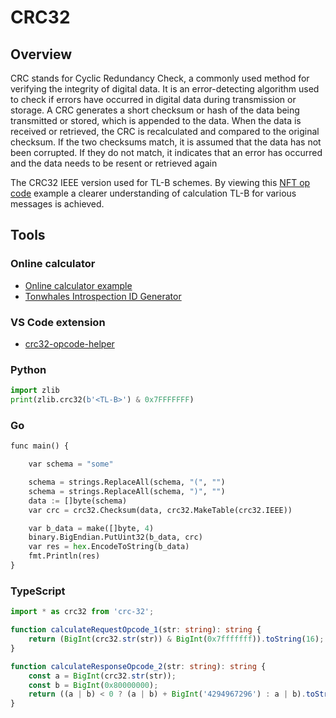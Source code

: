 # CRC32

## Overview

CRC stands for Cyclic Redundancy Check, a commonly used method for verifying the integrity of digital data. It is an error-detecting algorithm used to check if errors have occurred in digital data during transmission or storage. A CRC generates a short checksum or hash of the data being transmitted or stored, which is appended to the data. When the data is received or retrieved, the CRC is recalculated and compared to the original checksum. If the two checksums match, it is assumed that the data has not been corrupted. If they do not match, it indicates that an error has occurred and the data needs to be resent or retrieved again

The CRC32 IEEE version used for TL-B schemes. By viewing this [NFT op code](https://github.com/ton-blockchain/TEPs/blob/master/text/0062-nft-standard.md#tl-b-schema) example a clearer understanding of calculation TL-B for various messages is achieved.

## Tools

### Online calculator

* [Online calculator example](https://emn178.github.io/online-tools/crc32.html)
* [Tonwhales Introspection ID Generator](https://tonwhales.com/tools/introspection-id)

### VS Code extension

* [crc32-opcode-helper](https://marketplace.visualstudio.com/items?itemName=Gusarich.crc32-opcode-helper)

### Python

```python
import zlib
print(zlib.crc32(b'<TL-B>') & 0x7FFFFFFF)
```

### Go

```python
func main() {

	var schema = "some"

	schema = strings.ReplaceAll(schema, "(", "")
	schema = strings.ReplaceAll(schema, ")", "")
	data := []byte(schema)
	var crc = crc32.Checksum(data, crc32.MakeTable(crc32.IEEE))

	var b_data = make([]byte, 4)
	binary.BigEndian.PutUint32(b_data, crc)
	var res = hex.EncodeToString(b_data)
	fmt.Println(res)
}
```

### TypeScript

```typescript
import * as crc32 from 'crc-32';

function calculateRequestOpcode_1(str: string): string {
    return (BigInt(crc32.str(str)) & BigInt(0x7fffffff)).toString(16);
}

function calculateResponseOpcode_2(str: string): string {
    const a = BigInt(crc32.str(str));
    const b = BigInt(0x80000000);
    return ((a | b) < 0 ? (a | b) + BigInt('4294967296') : a | b).toString(16);
}
```

